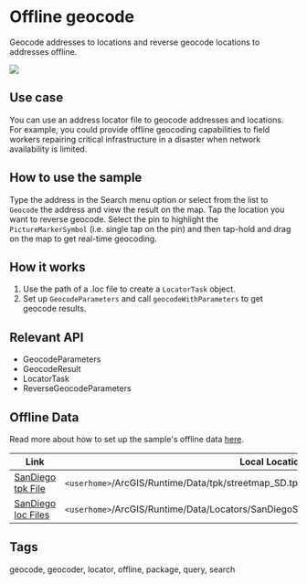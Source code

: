 # Offline geocode

Geocode addresses to locations and reverse geocode locations to addresses offline.

![](screenshot.png)

## Use case

You can use an address locator file to geocode addresses and locations. For example, you could provide offline geocoding capabilities to field workers repairing critical infrastructure in a disaster when network availability is limited.

## How to use the sample

Type the address in the Search menu option or select from the list to `Geocode` the address and view the result on the map. Tap the location you want to reverse geocode. Select the pin to highlight the `PictureMarkerSymbol` (i.e. single tap on the pin) and then tap-hold and drag on the map to get real-time geocoding.

## How it works

1. Use the path of a .loc file to create a `LocatorTask` object.
2. Set up `GeocodeParameters` and call `geocodeWithParameters` to get geocode results.

## Relevant API

* GeocodeParameters
* GeocodeResult
* LocatorTask
* ReverseGeocodeParameters

## Offline Data

Read more about how to set up the sample's offline data [here](http://links.esri.com/ArcGISRuntimeQtSamples#use-offline-data-in-the-samples).

Link | Local Location
---------|-------|
|[SanDiego tpk File](https://www.arcgis.com/home/item.html?id=7277419732964266b909bf2bae1ddb54)| `<userhome>`/ArcGIS/Runtime/Data/tpk/streetmap_SD.tpk |
|[SanDiego loc Files](https://www.arcgis.com/home/item.html?id=c88c170e18f74740a0e4c660a5ff51c4)| `<userhome>`/ArcGIS/Runtime/Data/Locators/SanDiegoStreetAddress/SanDiego_StreetAddress.loc |

## Tags

geocode, geocoder, locator, offline, package, query, search
